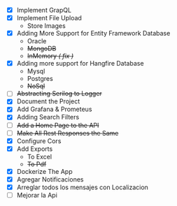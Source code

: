 - [x] Implement GrapQL
- [x] Implement File Upload
  - Store Images
- [x] Adding More Support for Entity Framework Database
  - Oracle
  - ~~MongoDB~~
  - ~~InMemory _( fix )_~~
- [x] Adding more support for Hangfire Database
  - Mysql
  - Postgres
  - ~~NoSql~~
- [ ] ~~Abstracting Serilog to Logger~~
- [x] Document the Project
- [x] Add Grafana & Prometeus
- [x] Adding Search Filters
- [ ] ~~Add a Home Page to the API~~
- [ ] ~~Make All Rest Responses the Same~~
- [x] Configure Cors
- [x] Add Exports
  - To Excel
  - ~~To Pdf~~
- [x] Dockerize The App
- [x] Agregar Notificaciones
- [x] Arreglar todos los mensajes con Localizacion
- [ ] Mejorar la Api
